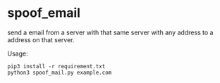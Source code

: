 # spoof_email
send a email from a server with that same server with any address to a address on that server.

Usage:
```Shell
pip3 install -r requirement.txt
python3 spoof_mail.py example.com
```
